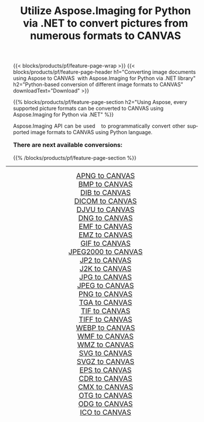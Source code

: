 ﻿---
title: Utilize Aspose.Imaging for Python via .NET to convert pictures from numerous formats to CANVAS 
weight: 3920
url: /python-net/conversion/to/canvas/ 
lang: en
langdirlevel: 2
locales: zh-hans,ja,it,ru,de,es,fr,nl,id,lt,pl,pt,vi,tr,ko,zh-hant,ar,hi,th,sv,cs,uk,he
description: You can use Aspose.Imaging for Python via .NET library to convert from a variety of formats to CANVAS
---

{{< blocks/products/pf/feature-page-wrap >}}
{{< blocks/products/pf/feature-page-header h1="Converting image documents using Aspose to CANVAS  with Aspose.Imaging for Python via .NET library" h2="Python-based conversion of different image formats to CANVAS" downloadText="Download" >}}


{{% blocks/products/pf/feature-page-section  h2="Using Aspose, every supported picture formats can be converted to CANVAS using Aspose.Imaging for Python via .NET" %}}
<p align=justify>Aspose.Imaging API can be used   to programmatically convert other supported image formats to CANVAS using Python language.</p>
<h3 style="margin-top:16px;">
There are next available conversions:
</h3>
{{% /blocks/products/pf/feature-page-section %}}
<div class="container-fluid productfamilypage bg-gray">
    <div class="convertypes bg-gray agp-content section">
        <div class="container">
		<hr style="margin-left:-20px;"/>
		<div class="row other-converters" style="gap: 10px;font-size: 19px;text-align:center;">
		    <div class='col-md-3 other-converter remove-lp remove-rp'><a href="/imaging/python-net/conversion/apng-to-canvas/" style="padding:15px;">APNG to CANVAS</a></div>
<div class='col-md-3 other-converter remove-lp remove-rp'><a href="/imaging/python-net/conversion/bmp-to-canvas/" style="padding:15px;">BMP to CANVAS</a></div>
<div class='col-md-3 other-converter remove-lp remove-rp'><a href="/imaging/python-net/conversion/dib-to-canvas/" style="padding:15px;">DIB to CANVAS</a></div>
<div class='col-md-3 other-converter remove-lp remove-rp'><a href="/imaging/python-net/conversion/dicom-to-canvas/" style="padding:15px;">DICOM to CANVAS</a></div>
<div class='col-md-3 other-converter remove-lp remove-rp'><a href="/imaging/python-net/conversion/djvu-to-canvas/" style="padding:15px;">DJVU to CANVAS</a></div>
<div class='col-md-3 other-converter remove-lp remove-rp'><a href="/imaging/python-net/conversion/dng-to-canvas/" style="padding:15px;">DNG to CANVAS</a></div>
<div class='col-md-3 other-converter remove-lp remove-rp'><a href="/imaging/python-net/conversion/emf-to-canvas/" style="padding:15px;">EMF to CANVAS</a></div>
<div class='col-md-3 other-converter remove-lp remove-rp'><a href="/imaging/python-net/conversion/emz-to-canvas/" style="padding:15px;">EMZ to CANVAS</a></div>
<div class='col-md-3 other-converter remove-lp remove-rp'><a href="/imaging/python-net/conversion/gif-to-canvas/" style="padding:15px;">GIF to CANVAS</a></div>
<div class='col-md-3 other-converter remove-lp remove-rp'><a href="/imaging/python-net/conversion/jpeg2000-to-canvas/" style="padding:15px;">JPEG2000 to CANVAS</a></div>
<div class='col-md-3 other-converter remove-lp remove-rp'><a href="/imaging/python-net/conversion/jp2-to-canvas/" style="padding:15px;">JP2 to CANVAS</a></div>
<div class='col-md-3 other-converter remove-lp remove-rp'><a href="/imaging/python-net/conversion/j2k-to-canvas/" style="padding:15px;">J2K to CANVAS</a></div>
<div class='col-md-3 other-converter remove-lp remove-rp'><a href="/imaging/python-net/conversion/jpg-to-canvas/" style="padding:15px;">JPG to CANVAS</a></div>
<div class='col-md-3 other-converter remove-lp remove-rp'><a href="/imaging/python-net/conversion/jpeg-to-canvas/" style="padding:15px;">JPEG to CANVAS</a></div>
<div class='col-md-3 other-converter remove-lp remove-rp'><a href="/imaging/python-net/conversion/png-to-canvas/" style="padding:15px;">PNG to CANVAS</a></div>
<div class='col-md-3 other-converter remove-lp remove-rp'><a href="/imaging/python-net/conversion/tga-to-canvas/" style="padding:15px;">TGA to CANVAS</a></div>
<div class='col-md-3 other-converter remove-lp remove-rp'><a href="/imaging/python-net/conversion/tif-to-canvas/" style="padding:15px;">TIF to CANVAS</a></div>
<div class='col-md-3 other-converter remove-lp remove-rp'><a href="/imaging/python-net/conversion/tiff-to-canvas/" style="padding:15px;">TIFF to CANVAS</a></div>
<div class='col-md-3 other-converter remove-lp remove-rp'><a href="/imaging/python-net/conversion/webp-to-canvas/" style="padding:15px;">WEBP to CANVAS</a></div>
<div class='col-md-3 other-converter remove-lp remove-rp'><a href="/imaging/python-net/conversion/wmf-to-canvas/" style="padding:15px;">WMF to CANVAS</a></div>
<div class='col-md-3 other-converter remove-lp remove-rp'><a href="/imaging/python-net/conversion/wmz-to-canvas/" style="padding:15px;">WMZ to CANVAS</a></div>
<div class='col-md-3 other-converter remove-lp remove-rp'><a href="/imaging/python-net/conversion/svg-to-canvas/" style="padding:15px;">SVG to CANVAS</a></div>
<div class='col-md-3 other-converter remove-lp remove-rp'><a href="/imaging/python-net/conversion/svgz-to-canvas/" style="padding:15px;">SVGZ to CANVAS</a></div>
<div class='col-md-3 other-converter remove-lp remove-rp'><a href="/imaging/python-net/conversion/eps-to-canvas/" style="padding:15px;">EPS to CANVAS</a></div>
<div class='col-md-3 other-converter remove-lp remove-rp'><a href="/imaging/python-net/conversion/cdr-to-canvas/" style="padding:15px;">CDR to CANVAS</a></div>
<div class='col-md-3 other-converter remove-lp remove-rp'><a href="/imaging/python-net/conversion/cmx-to-canvas/" style="padding:15px;">CMX to CANVAS</a></div>
<div class='col-md-3 other-converter remove-lp remove-rp'><a href="/imaging/python-net/conversion/otg-to-canvas/" style="padding:15px;">OTG to CANVAS</a></div>
<div class='col-md-3 other-converter remove-lp remove-rp'><a href="/imaging/python-net/conversion/odg-to-canvas/" style="padding:15px;">ODG to CANVAS</a></div>
<div class='col-md-3 other-converter remove-lp remove-rp'><a href="/imaging/python-net/conversion/ico-to-canvas/" style="padding:15px;">ICO to CANVAS</a></div>
                </div>
        </div>
    </div>
</div>
<br/>

